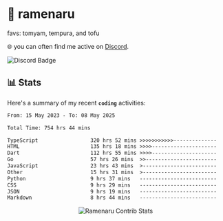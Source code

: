 # 🍜 ramenaru
favs: tomyam, tempura, and tofu

🌐 you can often find me active on [Discord](https://discordapp.com/users/503291004200157185).

![Discord Badge](https://dcbadge.vercel.app/api/shield/503291004200157185)

## 📊 Stats

Here's a summary of my recent **`coding`** activities:

<!--START_SECTION:waka-->

```txt
From: 15 May 2023 - To: 08 May 2025

Total Time: 754 hrs 44 mins

TypeScript                 320 hrs 52 mins >>>>>>>>>>>--------------   42.52 %
HTML                       135 hrs 18 mins >>>>---------------------   17.93 %
Dart                       112 hrs 55 mins >>>>---------------------   14.96 %
Go                         57 hrs 26 mins  >>-----------------------   07.61 %
JavaScript                 23 hrs 43 mins  >------------------------   03.14 %
Other                      15 hrs 31 mins  >------------------------   02.06 %
Python                     9 hrs 37 mins   -------------------------   01.27 %
CSS                        9 hrs 29 mins   -------------------------   01.26 %
JSON                       9 hrs 19 mins   -------------------------   01.24 %
Markdown                   8 hrs 44 mins   -------------------------   01.16 %
```

<!--END_SECTION:waka-->

<div style="text-align: center;">
   <img align="center" src="https://github-readme-streak-stats.herokuapp.com/?user=Ramenaru&theme=dark&card_width=520" alt="Ramenaru Contrib Stats" />
</div>


